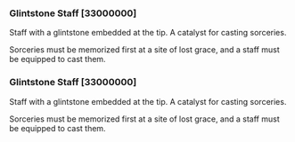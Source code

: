 ### Glintstone Staff [33000000]

Staff with a glintstone embedded at the tip. A catalyst for casting sorceries.

Sorceries must be memorized first at a site of lost grace, and a staff must be equipped to cast them.### Glintstone Staff [33000000]

Staff with a glintstone embedded at the tip. A catalyst for casting sorceries.

Sorceries must be memorized first at a site of lost grace, and a staff must be equipped to cast them.